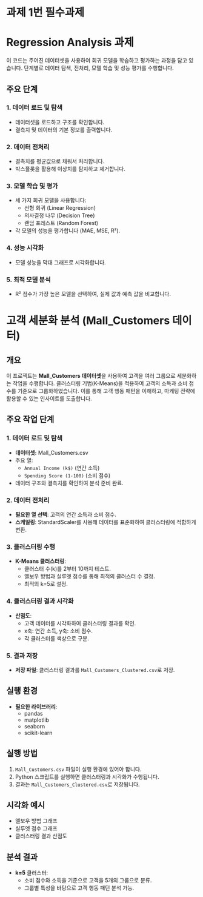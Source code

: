 # 과제 1번 필수과제 

# Regression Analysis 과제

이 코드는 주어진 데이터셋을 사용하여 회귀 모델을 학습하고 평가하는 과정을 담고 있습니다. 단계별로 데이터 탐색, 전처리, 모델 학습 및 성능 평가를 수행합니다.

## 주요 단계

### 1. 데이터 로드 및 탐색
- 데이터셋을 로드하고 구조를 확인합니다.
- 결측치 및 데이터의 기본 정보를 출력합니다.

### 2. 데이터 전처리
- 결측치를 평균값으로 채워서 처리합니다.
- 박스플롯을 활용해 이상치를 탐지하고 제거합니다.

### 3. 모델 학습 및 평가
- 세 가지 회귀 모델을 사용합니다:
  - 선형 회귀 (Linear Regression)
  - 의사결정 나무 (Decision Tree)
  - 랜덤 포레스트 (Random Forest)
- 각 모델의 성능을 평가합니다 (MAE, MSE, R²).

### 4. 성능 시각화
- 모델 성능을 막대 그래프로 시각화합니다.

### 5. 최적 모델 분석
- R² 점수가 가장 높은 모델을 선택하여, 실제 값과 예측 값을 비교합니다.

# 고객 세분화 분석 (Mall_Customers 데이터)

## 개요
이 프로젝트는 **Mall_Customers 데이터셋**을 사용하여 고객을 여러 그룹으로 세분화하는 작업을 수행합니다. 클러스터링 기법(K-Means)을 적용하여 고객의 소득과 소비 점수를 기준으로 그룹화하였습니다. 이를 통해 고객 행동 패턴을 이해하고, 마케팅 전략에 활용할 수 있는 인사이트를 도출합니다.

## 주요 작업 단계

### 1. 데이터 로드 및 탐색
- **데이터셋:** Mall_Customers.csv
- 주요 열:
  - `Annual Income (k$)` (연간 소득)
  - `Spending Score (1-100)` (소비 점수)
- 데이터 구조와 결측치를 확인하여 분석 준비 완료.

### 2. 데이터 전처리
- **필요한 열 선택**: 고객의 연간 소득과 소비 점수.
- **스케일링**: StandardScaler를 사용해 데이터를 표준화하여 클러스터링에 적합하게 변환.

### 3. 클러스터링 수행
- **K-Means 클러스터링**:
  - 클러스터 수(k)를 2부터 10까지 테스트.
  - 엘보우 방법과 실루엣 점수를 통해 최적의 클러스터 수 결정.
  - 최적의 k=5로 설정.

### 4. 클러스터링 결과 시각화
- **산점도**:
  - 고객 데이터를 시각화하여 클러스터링 결과를 확인.
  - x축: 연간 소득, y축: 소비 점수.
  - 각 클러스터를 색상으로 구분.

### 5. 결과 저장
- **저장 파일**: 클러스터링 결과를 `Mall_Customers_Clustered.csv`로 저장.

## 실행 환경
- **필요한 라이브러리**:
  - pandas
  - matplotlib
  - seaborn
  - scikit-learn

## 실행 방법
1. `Mall_Customers.csv` 파일이 실행 환경에 있어야 합니다.
2. Python 스크립트를 실행하면 클러스터링과 시각화가 수행됩니다.
3. 결과는 `Mall_Customers_Clustered.csv`로 저장됩니다.

## 시각화 예시
- 엘보우 방법 그래프
- 실루엣 점수 그래프
- 클러스터링 결과 산점도

## 분석 결과
- **k=5** 클러스터:
  - 소비 점수와 소득을 기준으로 고객을 5개의 그룹으로 분류.
  - 그룹별 특성을 바탕으로 고객 행동 패턴 분석 가능.





